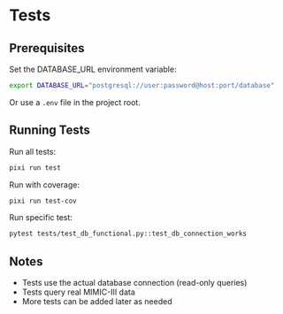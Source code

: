 # Tests

## Prerequisites

Set the DATABASE_URL environment variable:
```bash
export DATABASE_URL="postgresql://user:password@host:port/database"
```

Or use a `.env` file in the project root.

## Running Tests

Run all tests:
```bash
pixi run test
```

Run with coverage:
```bash
pixi run test-cov
```

Run specific test:
```bash
pytest tests/test_db_functional.py::test_db_connection_works
```

## Notes

- Tests use the actual database connection (read-only queries)
- Tests query real MIMIC-III data
- More tests can be added later as needed
